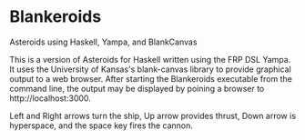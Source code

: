 Blankeroids
===========

Asteroids using Haskell, Yampa, and BlankCanvas

This is a version of Asteroids for Haskell written using the FRP DSL Yampa.  It uses the University of Kansas's blank-canvas
library to provide graphical output to a web browser.  After starting the Blankeroids executable from the command line,
the output may be displayed by poining a browser to http://localhost:3000.

Left and Right arrows turn the ship, Up arrow provides thrust, Down arrow is hyperspace, and the space key fires the cannon.
